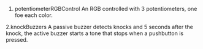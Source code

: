 1. potentiometerRGBControl
An RGB controlled with 3 potentiometers, one foe each color.

2.knockBuzzers
A passive buzzer detects knocks and 5 seconds after the knock, the active buzzer starts a tone that stops when a pushbutton is pressed.
